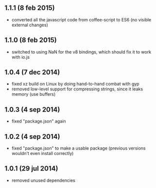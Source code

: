 ## 1.1.1  (8 feb 2015)

- converted all the javascript code from coffee-script to ES6 (no visible external changes)


## 1.1.0  (8 feb 2015)

- switched to using NaN for the v8 bindings, which should fix it to work with io.js


## 1.0.4  (7 dec 2014)

- fixed xz build on Linux by doing hand-to-hand combat with gyp
- removed low-level support for compressing strings, since it leaks memory (use buffers)


## 1.0.3  (4 sep 2014)

- fixed "package.json" again


## 1.0.2  (4 sep 2014)

- fixed "package.json" to make a usable package (previous versions wouldn't even install correctly)


## 1.0.1  (29 jul 2014)

- removed unused dependencies
